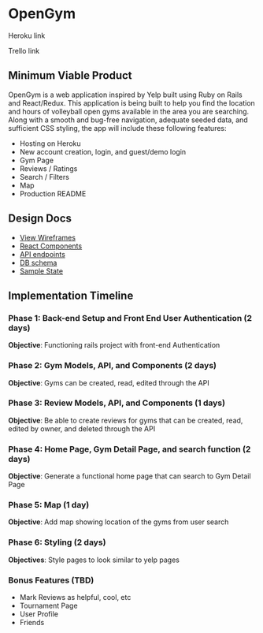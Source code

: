 # OpenGym

Heroku link

Trello link

## Minimum Viable Product

OpenGym is a web application inspired by Yelp built using Ruby on Rails and React/Redux. This application is being built to help you find the location and hours of volleyball open gyms available in the area you are searching. Along with a smooth and bug-free navigation, adequate seeded data, and sufficient CSS styling, the app will include these following features:

* Hosting on Heroku
* New account creation, login, and guest/demo login
* Gym Page
* Reviews / Ratings
* Search / Filters
* Map
* Production README

## Design Docs

* [View Wireframes][wireframes]
* [React Components][components]
* [API endpoints][api-endpoints]
* [DB schema][schema]
* [Sample State][sample-state]

[wireframes]: ./wireframes
[components]: ./component-hierarchy.md
[api-endpoints]: ./api-endpoints.md
[schema]: ./schema.md
[sample-state]: ./sample-state.md

## Implementation Timeline

### Phase 1: Back-end Setup and Front End User Authentication (2 days)

**Objective**: Functioning rails project with front-end Authentication

### Phase 2: Gym Models, API, and Components (2 days)

**Objective**: Gyms can be created, read, edited through the API

### Phase 3: Review Models, API, and Components (1 days)

**Objective**: Be able to create reviews for gyms that can be created, read, edited by owner, and deleted through the API

### Phase 4: Home Page, Gym Detail Page, and search function (2 days)

**Objective**: Generate a functional home page that can search to Gym Detail Page

### Phase 5: Map (1 day)

**Objective**: Add map showing location of the gyms from user search

### Phase 6: Styling (2 days)

**Objectives**: Style pages to look similar to yelp pages

### Bonus Features (TBD)

* Mark Reviews as helpful, cool, etc
* Tournament Page
* User Profile
* Friends
